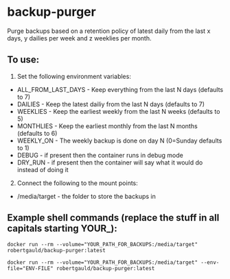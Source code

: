 # backup-purger
Purge backups based on a retention policy of latest daily from the last x days, y dailies per week and z weeklies per month.

## To use:
1. Set the following environment variables:
  * ALL_FROM_LAST_DAYS - Keep everything from the last N days (defaults to 7)
  * DAILIES - Keep the latest dailiy from the last N days (defaults to 7)
  * WEEKLIES - Keep the earliest weekly from the last N weeks (defaults to 5)
  * MONTHLIES - Keep the earliest monthly from the last N months (defaults to 6)
  * WEEKLY_ON - The weekly backup is done on day N (0=Sunday defaults to 1)
  * DEBUG - if present then the container runs in debug mode
  * DRY_RUN - if present then the container will say what it would do instead of doing it
2. Connect the following to the mount points:
  * /media/target - the folder to store the backups in

## Example shell commands (replace the stuff in all capitals starting YOUR_):
```
docker run --rm --volume="YOUR_PATH_FOR_BACKUPS:/media/target" robertgauld/backup-purger:latest

docker run --rm --volume="YOUR_PATH_FOR_BACKUPS:/media/target" --env-file="ENV-FILE" robertgauld/backup-purger:latest
```
